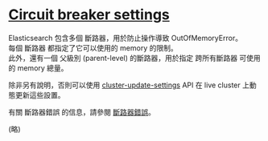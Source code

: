 # [Circuit breaker settings](https://www.elastic.co/guide/en/elasticsearch/reference/current/circuit-breaker.html)

Elasticsearch 包含多個 斷路器，用於防止操作導致 OutOfMemoryError。  
每個 斷路器 都指定了它可以使用的 memory 的限制。  
此外，還有一個 父級別 (parent-level) 的斷路器，用於指定 跨所有斷路器 可使用的 memory 總量。

除非另有說明，否則可以使用 [cluster-update-settings](https://www.elastic.co/guide/en/elasticsearch/reference/current/cluster-update-settings.html) API 在 live cluster 上動態更新這些設置。

有關 斷路器錯誤 的信息，請參閱 [斷路器錯誤](https://www.elastic.co/guide/en/elasticsearch/reference/current/circuit-breaker-errors.html)。

(略)
